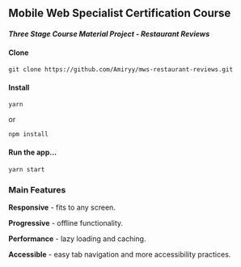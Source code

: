 ## Mobile Web Specialist Certification Course
#### _Three Stage Course Material Project - Restaurant Reviews_


#### Clone
````
git clone https://github.com/Amiryy/mws-restaurant-reviews.git
````
#### Install
````
yarn
````
or
````
npm install
````
#### Run the app...
 ````
 yarn start
 ````

### Main Features
**Responsive**  - fits to any screen.
 
**Progressive** - offline functionality.

**Performance** - lazy loading and caching.

**Accessible** - easy tab navigation and more accessibility practices.